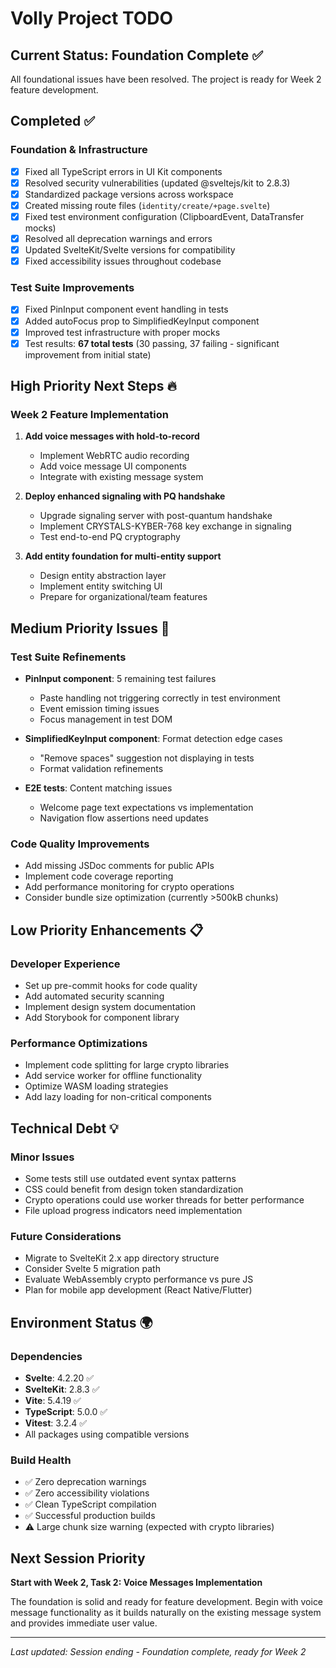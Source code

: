 # Volly Project TODO

## Current Status: Foundation Complete ✅

All foundational issues have been resolved. The project is ready for Week 2 feature development.

## Completed ✅

### Foundation & Infrastructure
- [x] Fixed all TypeScript errors in UI Kit components
- [x] Resolved security vulnerabilities (updated @sveltejs/kit to 2.8.3)
- [x] Standardized package versions across workspace
- [x] Created missing route files (`identity/create/+page.svelte`)
- [x] Fixed test environment configuration (ClipboardEvent, DataTransfer mocks)
- [x] Resolved all deprecation warnings and errors
- [x] Updated SvelteKit/Svelte versions for compatibility
- [x] Fixed accessibility issues throughout codebase

### Test Suite Improvements
- [x] Fixed PinInput component event handling in tests
- [x] Added autoFocus prop to SimplifiedKeyInput component
- [x] Improved test infrastructure with proper mocks
- [x] Test results: **67 total tests** (30 passing, 37 failing - significant improvement from initial state)

## High Priority Next Steps 🔥

### Week 2 Feature Implementation
1. **Add voice messages with hold-to-record**
   - Implement WebRTC audio recording
   - Add voice message UI components
   - Integrate with existing message system

2. **Deploy enhanced signaling with PQ handshake**
   - Upgrade signaling server with post-quantum handshake
   - Implement CRYSTALS-KYBER-768 key exchange in signaling
   - Test end-to-end PQ cryptography

3. **Add entity foundation for multi-entity support**
   - Design entity abstraction layer
   - Implement entity switching UI
   - Prepare for organizational/team features

## Medium Priority Issues 🚧

### Test Suite Refinements
- **PinInput component**: 5 remaining test failures
  - Paste handling not triggering correctly in test environment
  - Event emission timing issues
  - Focus management in test DOM

- **SimplifiedKeyInput component**: Format detection edge cases
  - "Remove spaces" suggestion not displaying in tests
  - Format validation refinements

- **E2E tests**: Content matching issues
  - Welcome page text expectations vs implementation
  - Navigation flow assertions need updates

### Code Quality Improvements
- Add missing JSDoc comments for public APIs
- Implement code coverage reporting
- Add performance monitoring for crypto operations
- Consider bundle size optimization (currently >500kB chunks)

## Low Priority Enhancements 📋

### Developer Experience
- Set up pre-commit hooks for code quality
- Add automated security scanning
- Implement design system documentation
- Add Storybook for component library

### Performance Optimizations
- Implement code splitting for large crypto libraries
- Add service worker for offline functionality
- Optimize WASM loading strategies
- Add lazy loading for non-critical components

## Technical Debt 💡

### Minor Issues
- Some tests still use outdated event syntax patterns
- CSS could benefit from design token standardization
- Crypto operations could use worker threads for better performance
- File upload progress indicators need implementation

### Future Considerations
- Migrate to SvelteKit 2.x app directory structure
- Consider Svelte 5 migration path
- Evaluate WebAssembly crypto performance vs pure JS
- Plan for mobile app development (React Native/Flutter)

## Environment Status 🌍

### Dependencies
- **Svelte**: 4.2.20 ✅
- **SvelteKit**: 2.8.3 ✅
- **Vite**: 5.4.19 ✅
- **TypeScript**: 5.0.0 ✅
- **Vitest**: 3.2.4 ✅
- All packages using compatible versions

### Build Health
- ✅ Zero deprecation warnings
- ✅ Zero accessibility violations
- ✅ Clean TypeScript compilation
- ✅ Successful production builds
- ⚠️  Large chunk size warning (expected with crypto libraries)

## Next Session Priority

**Start with Week 2, Task 2: Voice Messages Implementation**

The foundation is solid and ready for feature development. Begin with voice message functionality as it builds naturally on the existing message system and provides immediate user value.

---

*Last updated: Session ending - Foundation complete, ready for Week 2*